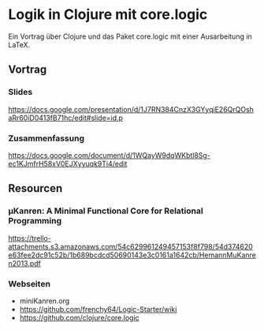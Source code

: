 # Logik in Clojure mit core.logic

Ein Vortrag über Clojure und das Paket core.logic mit einer Ausarbeitung in LaTeX.


## Vortrag

### Slides
https://docs.google.com/presentation/d/1J7RN384CnzX3GYyqiE26QrQOshaRr60iD0413fB71hc/edit#slide=id.p
### Zusammenfassung
https://docs.google.com/document/d/1WQayW9dqWKbtl8Sg-ec1KJmfrH58xV0EJXyyuqk9Ti4/edit

## Resourcen

### µKanren: A Minimal Functional Core for Relational Programming
https://trello-attachments.s3.amazonaws.com/54c629961249457153f8f798/54d374620e63fee2dc91c52b/1b689bcdcd50690143e3c0161a1642cb/HemannMuKanren2013.pdf

### Webseiten
 - miniKanren.org
 - https://github.com/frenchy64/Logic-Starter/wiki
 - https://github.com/clojure/core.logic
